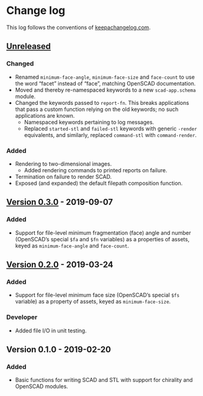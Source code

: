# Change log
This log follows the conventions of
[keepachangelog.com](http://keepachangelog.com/).

## [Unreleased]
### Changed
- Renamed `minimum-face-angle`, `minimum-face-size` and `face-count` to use the
  word “facet” instead of “face”, matching OpenSCAD documentation.
- Moved and thereby re-namespaced keywords to a new `scad-app.schema` module.
- Changed the keywords passed to `report-fn`. This breaks applications
  that pass a custom function relying on the old keywords; no such
  applications are known.
    - Namespaced keywords pertaining to log messages.
    - Replaced `started-stl` and `failed-stl` keywords with generic `-render`
      equivalents, and similarly, replaced `command-stl` with `command-render`.

### Added
- Rendering to two-dimensional images.
    - Added rendering commands to printed reports on failure.
- Termination on failure to render SCAD.
- Exposed (and expanded) the default filepath composition function.

## [Version 0.3.0] - 2019-09-07
### Added
- Support for file-level minimum fragmentation (face) angle and number
  (OpenSCAD’s special `$fa` and `$fn` variables) as a properties of assets,
  keyed as `minimum-face-angle` and `face-count`.

## [Version 0.2.0] - 2019-03-24
### Added
- Support for file-level minimum face size (OpenSCAD’s special `$fs` variable)
  as a property of assets, keyed as `minimum-face-size`.

### Developer
- Added file I/O in unit testing.

## Version 0.1.0 - 2019-02-20
### Added
- Basic functions for writing SCAD and STL with support for chirality and
  OpenSCAD modules.

[Unreleased]: https://github.com/veikman/scad-app/compare/v0.3.0...HEAD
[Version 0.3.0]: https://github.com/veikman/scad-app/compare/v0.2.0...v0.3.0
[Version 0.2.0]: https://github.com/veikman/scad-app/compare/v0.1.0...v0.2.0
